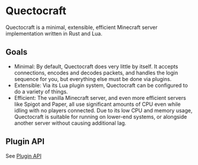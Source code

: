 # Quectocraft

Quectocraft is a minimal, extensible, efficient Minecraft server implementation written in Rust and Lua.

## Goals

- Minimal: By default, Quectocraft does very little by itself. It accepts connections, encodes and decodes packets, and handles the login sequence for you, but everything else must be done via plugins.
- Extensible: Via its Lua plugin system, Quectocraft can be configured to do a variety of things.
- Efficient: The vanilla Minecraft server, and even more efficient servers like Spigot and Paper, all use significant amounts of CPU even while idling with no players connected. Due to its low CPU and memory usage, Quectocraft is suitable for running on lower-end systems, or alongside another server without causing additional lag.

## Plugin API

See [Plugin API](docs/plugins.md)

